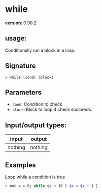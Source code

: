 # while

**version**: 0.90.2

## **usage**:

Conditionally run a block in a loop.

## Signature

`> while (cond) (block)`

## Parameters

- `cond`: Condition to check.
- `block`: Block to loop if check succeeds.

## Input/output types:

| input   | output  |
| ------- | ------- |
| nothing | nothing |

## Examples

Loop while a condition is true

```bash
> mut x = 0; while $x < 10 { $x = $x + 1 }
```
